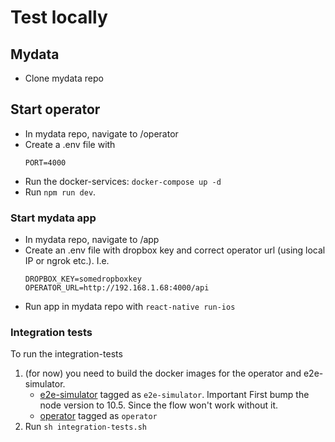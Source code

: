# Test locally

## Mydata

- Clone mydata repo

## Start operator

- In mydata repo, navigate to /operator
- Create a .env file with
  ```
  PORT=4000
  ```
- Run the docker-services: `docker-compose up -d`
- Run `npm run dev`.

### Start mydata app

- In mydata repo, navigate to /app
- Create an .env file with dropbox key and correct operator url (using local IP or ngrok etc.). I.e.
  ```
  DROPBOX_KEY=somedropboxkey
  OPERATOR_URL=http://192.168.1.68:4000/api
  ```
- Run app in mydata repo with `react-native run-ios`


### Integration tests
To run the integration-tests
1. (for now) you need to build the docker images for the operator and e2e-simulator.
    - [e2e-simulator](https://github.com/JobtechSwe/mydata/blob/master/app/Dockerfile) tagged as `e2e-simulator`. Important First bump the node version to 10.5. Since the flow won't work without it.
    - [operator](https://github.com/JobtechSwe/mydata/blob/master/operator/Dockerfile) tagged as `operator`
2. Run `sh integration-tests.sh`